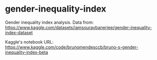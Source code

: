 # gender-inequality-index

Gender inequality index analysis. Data from: https://www.kaggle.com/datasets/iamsouravbanerjee/gender-inequality-index-dataset

Kaggle's notebook URL: https://www.kaggle.com/code/brunomendesccb/bruno-s-gender-inequality-index-beta
